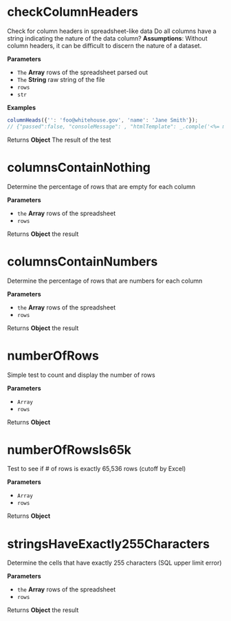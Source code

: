# checkColumnHeaders

Check for column headers in spreadsheet-like data
Do all columns have a string indicating the nature of the data column?
**Assumptions**: Without column headers, it can be difficult to discern the nature of a dataset.

**Parameters**

-   `The` **Array** rows of the spreadsheet parsed out
-   `The` **String** raw string of the file
-   `rows`  
-   `str`  

**Examples**

```javascript
columnHeads({'': 'foo@whitehouse.gov', 'name': 'Jane Smith'});
// {"passed":false, "consoleMessage": , "htmlTemplate": _.comple('<%= missingHeadersCount %>');}
```

Returns **Object** The result of the test

# columnsContainNothing

Determine the percentage of rows that are empty for each column

**Parameters**

-   `the` **Array** rows of the spreadsheet
-   `rows`  

Returns **Object** the result

# columnsContainNumbers

Determine the percentage of rows that are numbers for each column

**Parameters**

-   `the` **Array** rows of the spreadsheet
-   `rows`  

Returns **Object** the result

# numberOfRows

Simple test to count and display the number of rows

**Parameters**

-   `Array`  
-   `rows`  

Returns **Object** 

# numberOfRowsIs65k

Test to see if # of rows is exactly 65,536 rows (cutoff by Excel)

**Parameters**

-   `Array`  
-   `rows`  

Returns **Object** 

# stringsHaveExactly255Characters

Determine the cells that have exactly 255 characters (SQL upper limit error)

**Parameters**

-   `the` **Array** rows of the spreadsheet
-   `rows`  

Returns **Object** the result
